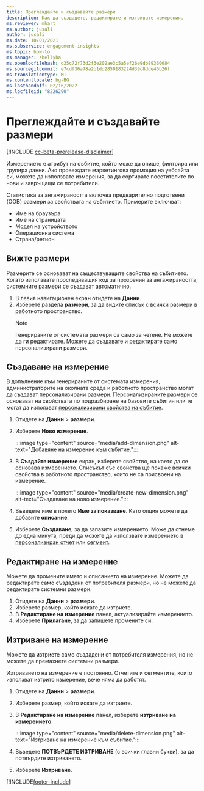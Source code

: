 ```yaml
---
title: Преглеждайте и създавайте размери
description: Как да създадете, редактирате и изтривате измерения.
ms.reviewer: mhart
ms.author: jusali
author: jusali
ms.date: 10/01/2021
ms.subservice: engagement-insights
ms.topic: how-to
ms.manager: shellyha
ms.openlocfilehash: d35c72f73d2f3e202ae3c5a5ef26e9db89360084
ms.sourcegitcommit: e7cdf36a78a2b1dd2850183224d39c8dde46b26f
ms.translationtype: MT
ms.contentlocale: bg-BG
ms.lasthandoff: 02/16/2022
ms.locfileid: "8226290"
---
```

# <a name="view-and-create-dimensions"></a>Преглеждайте и създавайте размери

[!INCLUDE [cc-beta-prerelease-disclaimer](includes/cc-beta-prerelease-disclaimer.md)]

Измерението е атрибут на събитие, който може да опише, филтрира или групира данни. Ако провеждате маркетингова промоция на уебсайта си, можете да използвате измерения, за да сортирате посетителите по нови и завръщащи се потребители.  

Статистика за ангажираността включва предварително подготвени (OOB) размери за свойствата на събитието. Примерите включват:

- Име на браузъра
- Име на страницата
- Модел на устройството
- Операционна система
- Страна/регион

## <a name="view-dimensions"></a>Вижте размери

Размерите се основават на съществуващите свойства на събитието. Когато използвате проследяващия код за прозрения за ангажираността, системните размери се създават автоматично.

1. В левия навигационен екран отидете на **Данни**. 
1. Изберете раздела **размери**, за да видите списък с всички размери в работното пространство. 
   > [!NOTE]
   > Генерираните от системата размери са само за четене. Не можете да ги редактирате. Можете да създавате и редактирате само персонализирани размери.

## <a name="create-a-dimension"></a>Създаване на измерение

В допълнение към генерираните от системата измерения, администраторите на околната среда и работното пространство могат да създават персонализирани размери. Персонализираните размери се основават на свойствата по подразбиране на базовите събития или те могат да използват [персонализирани свойства на събитие](advanced-SDK-implementation.md).

1. Отидете на **Данни** > **размери**.
1. Изберете **Ново измерение**.

   :::image type="content" source="media/add-dimension.png" alt-text="Добавяне на измерение към събитие.":::

1. В **Създайте измерение** екран, изберете свойство, на което да се основава измерението. Списъкът със свойства ще покаже всички свойства в работното пространство, които не са присвоени на измерение.
   
   :::image type="content" source="media/create-new-dimension.png" alt-text="Създаване на ново измерение.":::
      
3. Въведете име в полето **Име за показване**. Като опция можете да добавите **описание**.
4. Изберете **Създаване**, за да запазите измерението. Може да отнеме до една минута, преди да можете да използвате измерението в [персонализиран отчет](custom-reports.md) или [сегмент](segments.md). 

## <a name="edit-a-dimension"></a>Редактиране на измерение

Можете да промените името и описанието на измерение. Можете да редактирате само създадени от потребителя размери, но не можете да редактирате системни размери.


1. Отидете на **Данни** > **размери**.
1. Изберете размер, който искате да изтриете.
1. В **Редактиране на измерение** панел, актуализирайте измерението.
1. Изберете **Прилагане**, за да запишете промените си.

## <a name="delete-a-dimension"></a>Изтриване на измерение

Можете да изтриете само създадени от потребителя измерения, но не можете да премахнете системни размери.

Изтриването на измерение е постоянно. Отчетите и сегментите, които използват изтрито измерение, вече няма да работят. 

1. Отидете на **Данни** > **размери**.
1. Изберете размер, който искате да изтриете.
1. В **Редактиране на измерение** панел, изберете **изтриване на измерението**.

   :::image type="content" source="media/delete-dimension.png" alt-text="Изтриване на измерение към събитие.":::

1. Въведете **ПОТВЪРДЕТЕ ИЗТРИВАНЕ** (с всички главни букви), за да потвърдите изтриването. 
1. Изберете **Изтриване**.

[!INCLUDE[footer-include](../includes/footer-banner.md)]
